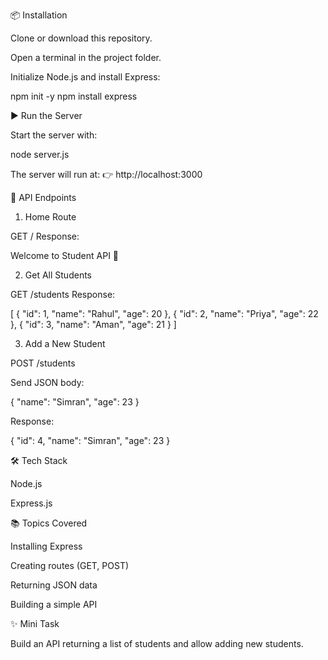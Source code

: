 📦 Installation

Clone or download this repository.

Open a terminal in the project folder.

Initialize Node.js and install Express:

npm init -y
npm install express

▶️ Run the Server

Start the server with:

node server.js


The server will run at:
👉 http://localhost:3000

📄 API Endpoints
1. Home Route

GET /
Response:

Welcome to Student API 🚀

2. Get All Students

GET /students
Response:

[
  { "id": 1, "name": "Rahul", "age": 20 },
  { "id": 2, "name": "Priya", "age": 22 },
  { "id": 3, "name": "Aman", "age": 21 }
]

3. Add a New Student

POST /students

Send JSON body:

{
  "name": "Simran",
  "age": 23
}


Response:

{ "id": 4, "name": "Simran", "age": 23 }

🛠 Tech Stack

Node.js

Express.js

📚 Topics Covered

Installing Express

Creating routes (GET, POST)

Returning JSON data

Building a simple API

✨ Mini Task

Build an API returning a list of students and allow adding new students.
